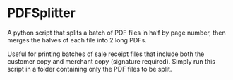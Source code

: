 # PDFSplitter
A python script that splits a batch of PDF files in half by page number, 
then merges the halves of each file into 2 long PDFs.

Useful for printing batches of sale receipt files that include
both the customer copy and merchant copy (signature required).
Simply run this script in a folder containing only the PDF files to be split.
